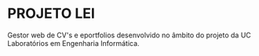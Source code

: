 # PROJETO LEI

Gestor web de CV's e eportfolios desenvolvido no âmbito do projeto da UC Laboratórios em Engenharia Informática.
